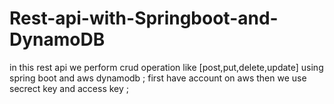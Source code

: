 # Rest-api-with-Springboot-and-DynamoDB

in this rest api we perform crud operation like [post,put,delete,update] using spring boot and aws dynamodb ;
first have account on aws 
then we use secrect key and access key ;
